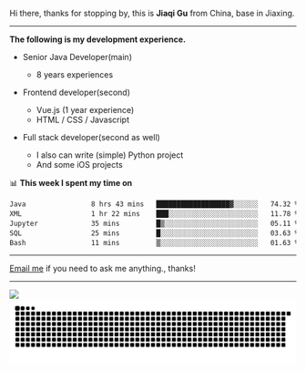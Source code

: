 Hi there, thanks for stopping by, this is **Jiaqi Gu** from China, base in Jiaxing.

---

**The following is my development experience.**

- Senior Java Developer(main)
  - 8 years experiences

- Frontend developer(second)
  - Vue.js (1 year experience)
  - HTML / CSS / Javascript
  
- Full stack developer(second as well)
  - I also can write (simple) Python project
  - And some iOS projects

📊 **This week I spent my time on**
<!--START_SECTION:waka-->

```txt
Java                8 hrs 43 mins   ██████████████████▓░░░░░░   74.32 %
XML                 1 hr 22 mins    ███░░░░░░░░░░░░░░░░░░░░░░   11.78 %
Jupyter             35 mins         █▒░░░░░░░░░░░░░░░░░░░░░░░   05.11 %
SQL                 25 mins         █░░░░░░░░░░░░░░░░░░░░░░░░   03.63 %
Bash                11 mins         ▒░░░░░░░░░░░░░░░░░░░░░░░░   01.63 %
```

<!--END_SECTION:waka-->

---

[Email me](mailto:htk2klwgr@mozmail.com?subject=Hiring_from_GitHub) if you need to ask me anything., thanks!

---

![]( https://visitor-badge.glitch.me/badge?page_id=githubgujiaqi)
![]( https://github.com/droid-Q/droid-Q/raw/output/github-contribution-grid-snake.svg#gh-dark-mode-only)

